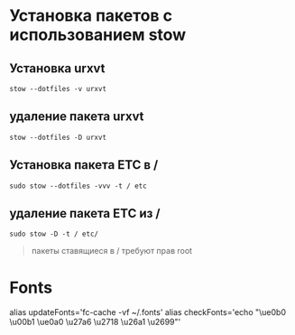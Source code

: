 # Установка пакетов с использованием stow 
## Установка urxvt
```stow --dotfiles -v urxvt```
## удаление пакета urxvt
```stow --dotfiles -D urxvt```
## Установка пакета ETC в /
```sudo stow --dotfiles -vvv -t / etc```
## удаление пакета ETC из /
```sudo stow -D -t / etc/```

> пакеты ставящиеся в / требуют прав root

# Fonts
alias updateFonts='fc-cache -vf ~/.fonts'
alias checkFonts='echo "\ue0b0 \u00b1 \ue0a0 \u27a6 \u2718 \u26a1 \u2699"'
